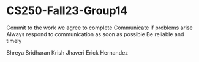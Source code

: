 # CS250-Fall23-Group14
Commit to the work we agree to complete
Communicate if problems arise
Always respond to communication as soon as possible
Be reliable and timely

Shreya Sridharan
Krish Jhaveri
Erick Hernandez
